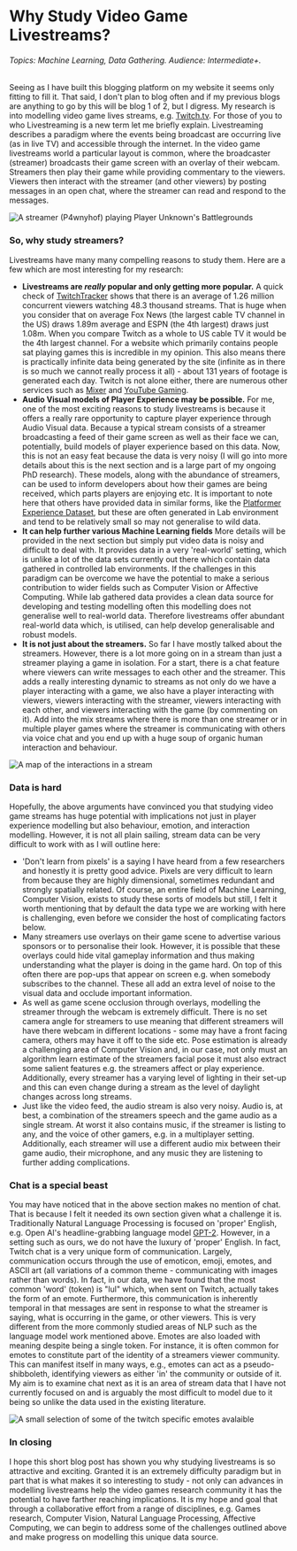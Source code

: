 # Why Study Video Game Livestreams?
###### Topics: Machine Learning, Data Gathering. Audience: Intermediate+. 
Seeing as I have built this blogging platform on my website it seems only fitting to fill it. That said, I don't plan to blog often and if my previous blogs are anything to go by this will be blog 1 of 2, but I digress. My research is into modelling video game lives streams, e.g. [Twitch.tv](https://twitch.tv/ "Twitch.tv"). For those of you to who Livestreaming is a new term let me briefly explain. Livestreaming describes a paradigm where the events being broadcast are occurring live (as in live TV) and accessible through the internet. In the video game livestreams world a particular layout is common, where the broadcaster (streamer) broadcasts their game screen with an overlay of their webcam. Streamers then play their game while providing commentary to the viewers. Viewers then interact with the streamer (and other viewers) by posting messages in an open chat, where the streamer can read and respond to the messages.

![A streamer (P4wnyhof) playing Player Unknown's Battlegrounds](../images/blog_001/streamer.png)

### So, why study streamers?
Livestreams have many many compelling reasons to study them. Here are a few which are most interesting for my research:

- **Livestreams are *really* popular and only getting more popular.** A quick check of [TwitchTracker](https://twitchtracker.com/ "TwitchTracker") shows that there is an average of 1.26 million concurrent viewers watching 48.3 thousand streams. That is huge when you consider that on average Fox News (the largest cable TV channel in the US) draws 1.89m average and ESPN (the 4th largest) draws just 1.08m. When you compare Twitch as a whole to US cable TV it would be the 4th largest channel. For a website which primarily contains people sat playing games this is incredible in my opinion. This also means there is practically infinite data being generated by the site (infinite as in there is so much we cannot really process it all) - about 131 years of footage is generated each day. Twitch is not alone either, there are numerous other services such as [Mixer](https://mixer.com/ "Mixer") and [YouTube Gaming](https://www.youtube.com/gaming/ "YouTube Gaming").
- **Audio Visual models of Player Experience may be possible.** For me, one of the most exciting reasons to study livestreams is because it offers a really rare opportunity to capture player experience through Audio Visual data. Because a typical stream consists of a streamer broadcasting a feed of their game screen as well as their face we can, potentially, build models of player experience based on this data. Now, this is not an easy feat because the data is very noisy (I will go into more details about this is the next section and is a large part of my ongoing PhD research). These models, along with the abundance of streamers, can be used to inform developers about how their games are being received, which parts players are enjoying etc. It is important to note here that others have provided data in similar forms, like the [Platformer Experience Dataset](http://ped.institutedigitalgames.com/ "PED"), but these are often generated in Lab environment and tend to be relatively small so may not generalise to wild data.
- **It can help further various Machine Learning fields** More details will be provided in the next section but simply put video data is noisy and difficult to deal with. It provides data in a very 'real-world' setting, which is unlike a lot of the data sets currently out there which contain data gathered in controlled lab environments. If the challenges in this paradigm can be overcome we have the potential to make a serious contribution to wider fields such as Computer Vision or Affective Computing. While lab gathered data provides a clean data source for developing and testing modelling often this modelling does not generalise well to real-world data. Therefore livestreams offer abundant real-world data which, is utilised, can help develop generalisable and robust models. 
- **It is not just about the streamers.** So far I have mostly talked about the streamers. However, there is a lot more going on in a stream than just a streamer playing a game in isolation. For a start, there is a chat feature where viewers can write messages to each other and the streamer. This adds a really interesting dynamic to streams as not only do we have a player interacting with a game, we also have a player interacting with viewers, viewers interacting with the streamer, viewers interacting with each other, and viewers interacting with the game (by commenting on it). Add into the mix streams where there is more than one streamer or in multiple player games where the streamer is communicating with others via voice chat and you end up with a huge soup of organic human interaction and behaviour. 

![A map of the interactions in a stream](../images/blog_001/interactions.png)


### Data is hard
Hopefully, the above arguments have convinced you that studying video game streams has huge potential with implications not just in player experience modelling but also behaviour, emotion, and interaction modelling. However, it is not all plain sailing, stream data can be very difficult to work with as I will outline here: 

- 'Don't learn from pixels' is a saying I have heard from a few researchers and honestly it is pretty good advice. Pixels are very difficult to learn from because they are highly dimensional, sometimes redundant and strongly spatially related. Of course, an entire field of Machine Learning, Computer Vision, exists to study these sorts of models but still, I felt it worth mentioning that by default the data type we are working with here is challenging, even before we consider the host of complicating factors below. 
- Many streamers use overlays on their game scene to advertise various sponsors or to personalise their look. However, it is possible that these overlays could hide vital gameplay information and thus making understanding what the player is doing in the game hard. On top of this often there are pop-ups that appear on screen e.g. when somebody subscribes to the channel. These all add an extra level of noise to the visual data and occlude important information. 
- As well as game scene occlusion through overlays, modelling the streamer through the webcam is extremely difficult. There is no set camera angle for streamers to use meaning that different streamers will have there webcam in different locations - some may have a front facing camera, others may have it off to the side etc. Pose estimation is already a challenging area of Computer Vision and, in our case, not only must an algorithm learn estimate of the streamers facial pose it must also extract some salient features e.g. the streamers affect or play experience. Additionally, every streamer has a varying level of lighting in their set-up and this can even change during a stream as the level of daylight changes across long streams. 
- Just like the video feed, the audio stream is also very noisy. Audio is, at best, a combination of the streamers speech and the game audio as a single stream. At worst it also contains music, if the streamer is listing to any, and the voice of other gamers, e.g. in a multiplayer setting. Additionally, each streamer will use a different audio mix between their game audio, their microphone, and any music they are listening to further adding complications.

### Chat is a special beast
You may have noticed that in the above section makes no mention of chat. That is because I felt it needed its own section given what a challenge it is. Traditionally Natural Language Processing is focused on 'proper' English, e.g. Open AI's headline-grabbing language model [GPT-2](https://openai.com/blog/better-language-models/ "GPT-2"). However, in a setting such as ours, we do not have the luxury of 'proper' English. In fact, Twitch chat is a very unique form of communication. Largely, communication occurs through the use of emoticon, emoji, emotes, and ASCII art (all variations of a common theme - communicating with images rather than words). In fact, in our data, we have found that the most common 'word' (token) is "lul" which, when sent on Twitch, actually takes the form of an emote. Furthermore, this communication is inherently temporal in that messages are sent in response to what the streamer is saying, what is occurring in the game, or other viewers. This is very different from the more commonly studied areas of NLP such as the language model work mentioned above. Emotes are also loaded with meaning despite being a single token. For instance, it is often common for emotes to constitute part of the identity of a streamers viewer community. This can manifest itself in many ways, e.g., emotes can act as a pseudo-shibboleth, identifying viewers as either 'in' the community or outside of it. My aim is to examine chat next as it is an area of stream data that I have not currently focused on and is arguably the most difficult to model due to it being so unlike the data used in the existing literature. 

![A small selection of some of the twitch specific emotes avalaible](../images/blog_001/emotes.jpg)

### In closing
I hope this short blog post has shown you why studying livestreams is so attractive and exciting. Granted it is an extremely difficulty paradigm but in part that is what makes it so interesting to study - not only can advances in modelling livestreams help the video games research community it has the potential to have farther reaching implications. It is my hope and goal that through a collaborative effort from a range of disciplines, e.g. Games research, Computer Vision, Natural Language Processing, Affective Computing, we can begin to address some of the challenges outlined above and make progress on modelling this unique data source. 